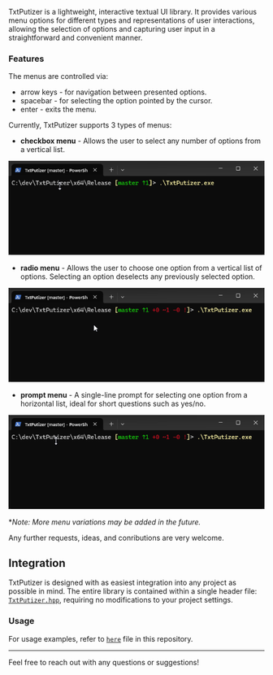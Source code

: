 TxtPutizer is a lightweight, interactive textual UI library.
It provides various menu options for different types and representations of user interactions, allowing the selection of options and capturing user input in a straightforward and convenient manner.

### Features
The menus are controlled via:
* arrow keys - for navigation between presented options.
* spacebar - for selecting the option pointed by the cursor.
* enter - exits the menu.

Currently, TxtPutizer supports 3 types of menus:
- **checkbox menu** - Allows the user to select any number of options from a vertical list.

![Checkbox Menu Example](./images/checkbox_menu_demo.gif)

- **radio menu** - Allows the user to choose one option from a vertical list of options. Selecting an option deselects any previously selected option.

![Radio Menu Example](./images/radio_menu_demo.gif)

- **prompt menu** - A single-line prompt for selecting one option from a horizontal list, ideal for short questions such as yes/no.

![Prompt Menu Example](./images/prompt_menu_demo.gif)

**Note: More menu variations may be added in the future.*

Any further requests, ideas, and conributions are very welcome.

## Integration
TxtPutizer is designed with as easiest integration into any project as possible in mind. The entire library is contained within a single header file: [`TxtPutizer.hpp`](https://github.com/RuBublik/TxtPutizer/blob/master/TxtPutizer/single_include/TxtPutizer/TxtPutizer.hpp), requiring no modifications to your project settings.


### Usage
For usage examples, refer to [`here`](https://github.com/RuBublik/TxtPutizer/blob/master/TxtPutizer/tests/MainTest.cpp) file in this repository.

***
Feel free to reach out with any questions or suggestions!